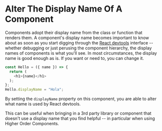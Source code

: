 # Alter The Display Name Of A Component

Components adopt their display name from the class or function that renders
them. A component's display name becomes important to know about as soon as
you start digging through the [React
devtools](https://github.com/facebook/react-devtools) interface -- whether
debugging or just perusing the component hierarchy, the display names of
components is what you'll see. In most circumstances, the display name is
good enough as is. If you want or need to, you can change it.

```javascript
const Hello = ({ name }) => {
  return (
    <h1>{name}</h1>
  );
};
Hello.displayName = "Hola";
```

By setting the `displayName` property on this component, you are able to
alter what name is used by React devtools.

This can be useful when bringing in a 3rd party library or
component that doesn't use a display name that you find helpful -- in
particular when using Higher Order Components.
